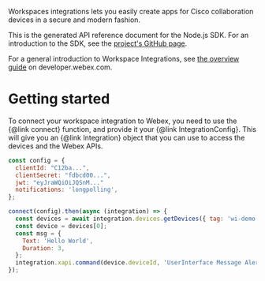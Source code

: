 Workspaces integrations lets you easily create apps for Cisco collaboration devices in a secure and modern fashion.

This is the generated API reference document for the Node.js SDK. For an introduction to the SDK, see the
[project's GitHub page](https://github.com/cisco-ce/workspace-integrations-nodejs/).

For a general introduction to Workspace Integrations, see [the overview guide](https://developer.webex.com/docs/workspace-integrations) on developer.webex.com.


# Getting started

To connect your workspace integration to Webex, you need to use the {@link connect} function, and provide it your {@link IntegrationConfig}. This will give you an {@link Integration} object that you can use to access the devices and the Webex APIs.

```js
const config = {
  clientId: "C12ba...",
  clientSecret: "fdbcd00...",
  jwt: "eyJraWQiOiJQSnM..."
  notifications: 'longpolling',
};

connect(config).then(async (integration) => {
  const devices = await integration.devices.getDevices({ tag: 'wi-demo' });
  const device = devices[0];
  const msg = {
    Text: 'Hello World',
    Duration: 3,
  };
  integration.xapi.command(device.deviceId, 'UserInterface Message Alert Display', msg);
});
```